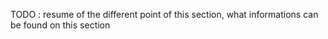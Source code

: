 TODO : resume of the different point of this section, what informations can be found on this section